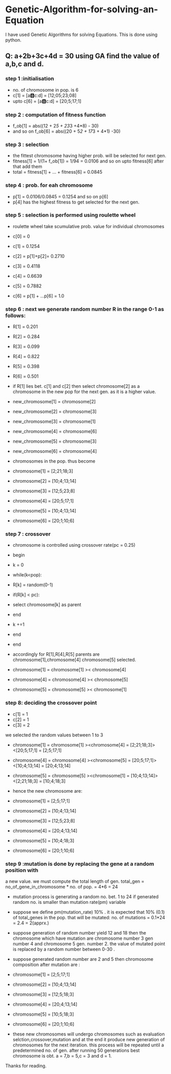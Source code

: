 # Genetic-Algorithm-for-solving-an-Equation
I have used Genetic Algorithms for solving Equations. This is done using python.

## Q: a+2b+3c+4d = 30 using GA find the value of a,b,c and d.

### step 1 :initialisation

* no. of chromosome in pop. is 6
* c[1] = [a:b:c:d] = [12;05;23;08]
* upto c[6] = [a:b:c:d] = [20;5;17;1]

### step 2 : computation of fitness function

* f_ob[1] = abs((12 + 2*5 + 23*3 +4*8) - 30)
* and so on f_ob[6] = abs((20 + 5*2 + 17*3 + 4*1) -30)

### step 3 : selection

* the fittest chromosome having higher prob. will be selected for next gen.
* fitness[1] = 1/(1+ f_ob[1])
           = 1/94 = 0.0106
and so on upto fitness[6]
after that add them
* total  = fitness[1] + ... + fitness[6] = 0.0845

### step 4 : prob. for eah chromosome

* p[1] = 0.0106/0.0845  = 0.1254
and so on p[6]
* p[4] has the highest fitness to get selected for the next gen.

### step 5 : selection is performed using roulette wheel

* roulette wheel take scumulative prob. value for individual chromosomes

* c[0] = 0
* c[1]  = 0.1254
* c[2] = p[1]+p[2]= 0.2710
* c[3] = 0.4118
* c[4] = 0.6639
* c[5] = 0.7882
* c[6] = p[1] + ...p[6] = 1.0

### step 6 : next we generate random number R in the range 0-1 as follows:

* R[1] = 0.201
* R[2] = 0.284
* R[3] = 0.099
* R[4] = 0.822
* R[5] = 0.398
* R[6] = 0.501

* if R[1] lies bet. c[1] and c[2]  then select chromosome[2] as a chromosome in
 the new pop for the next gen. as it is a higher value.

* new_chromosome[1] = chromosome[2]
* new_chromosome[2] = chromosome[3]
* new_chromosome[3] = chromosome[1]
* new_chromosome[4] = chromosome[6]
* new_chromosome[5] = chromosome[3]
* new_chromosome[6] = chromosome[4]

* chromosomes in the pop. thus become
* chromosome[1] = [2;21;18;3]
* chromosome[2] = [10;4;13;14]
* chromosome[3] = [12;5;23;8]
* chromosome[4] = [20;5;17;1]
* chromosome[5] = [10;4;13;14]
* chromosome[6] = [20;1;10;6]

### step 7 : crossover 

* chromosome is controlled using crossover rate(pc = 0.25)

* begin
* k = 0
* while(k<pop):
 * R[k] = random(0-1)
 * if(R[k] < pc):
  * select chromosome[k] as parent
  * end
 * k +=1
* end
* end

* accordingly for R[1],R[4],R[5] parents  are chromosome[1],chromosome[4]
chromosome[5] selected.

* chromosome[1] = chromosome[1] >< chromosome[4]
* chromosome[4] = chromosome[4] >< chromosome[5]

* chromosome[5] = chromosome[5] >< chromosome[1]

### step 8:  deciding the crossover point
* c[1] = 1
* c[2] = 1
* c[3] = 2 

we selected the random values between 1 to 3

* chromosome[1] = chromosome[1] ><chromosome[4]
                 = [2;21;18;3]><[20;5;17;1]
                  = [2;5;17;1]
* chromosome[4] = chromosome[4] ><chromosome[5]
                 = [20;5;17;1]><[10;4;13;14]
                  = [20;4;13;14]
* chromosome[5] = chromosome[5] ><chromosome[1]
                 = [10;4;13;14]><[2;21;18;3]
                  = [10;4;18;3]
                  
* hence the new chromosome are:

* chromosome[1] = [2;5;17;1]
* chromosome[2] = [10;4;13;14]
* chromosome[3] = [12;5;23;8]
* chromosome[4] = [20;4;13;14]
* chromosome[5] = [10;4;18;3]
* chromosome[6] = [20;1;10;6]

### step 9 :mutation is done by replacing the gene at a random position with
 a new value. we must compute the total length of gen.
  total_gen = no_of_gene_in_chromosome * no. of pop.
   = 4*6 = 24

* mutation process is generating a random no. bet. 1 to 24
if generated random no. is smaller than mutation rate(pm) variable 

* suppose we define pm(mutation_rate) 10% . it is expected that 10% (0.1) of 
 total_genes in the pop. that will be mutated:
no. of mutations = 0.1*24 = 2.4 = 2(apprx.)

* suppose generation of random number yield 12 and 18 then the chromosome 
which have mutation are chromosome number 3 gen number 4 and chromosome 5 
gen. number 2. the value of mutated point is replaced by a random number 
between 0-30 .

* suppose generated random number are 2 and 5 then chromosome composition
after mutation are :

* chromosome[1] = [2;5;17;1]
* chromosome[2] = [10;4;13;14]
* chromosome[3] = [12;5;18;3]
* chromosome[4] = [20;4;13;14]
* chromosome[5] = [10;5;18;3]
* chromosome[6] = [20;1;10;6]

* these new chromosomes will undergo
chromosomes such as evaluation selction,crossover,mutation and at the end it produce
new generation of chromosomes for the next iteration. this process will
be repeated until a predetermined no. of gen. 
after running 50 generations best chromosome is obt.
a = 7,b = 5,c = 3 and d = 1.

Thanks for reading.
